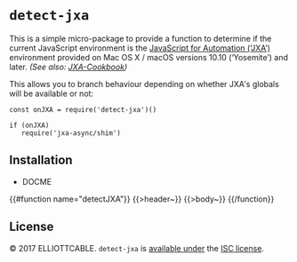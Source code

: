 `detect-jxa`
============
This is a simple micro-package to provide a function to determine if the current JavaScript
environment is the [JavaScript for Automation (‘JXA’)][jxa] environment provided on Mac OS X / macOS
versions 10.10 (‘Yosemite’) and later. *(See also: [JXA-Cookbook][])*

This allows you to branch behaviour depending on whether JXA's globals will be available or not:

```es6
const onJXA = require('detect-jxa')()

if (onJXA)
   require('jxa-async/shim')
```

   [jxa]: https://developer.apple.com/library/content/releasenotes/InterapplicationCommunication/RN-JavaScriptForAutomation/Articles/OSX10-10.html#//apple_ref/doc/uid/TP40014508-CH109-SW1
      "JavaScript for Automation Release Notes"
   [JXA-Cookbook]: https://github.com/dtinth/JXA-Cookbook
      "JavaScript for Automation Cookbook on GitHub"

Installation
------------
 - DOCME

{{#function name="detectJXA"}}
{{>header~}}
{{>body~}}
{{/function}}

License
-------
© 2017 ELLIOTTCABLE. `detect-jxa` is [available under][LICENSE] the [ISC license][].

   [LICENSE]: /ELLIOTTCABLE/detect-jxa/blob/master/LICENSE.txt "detect-xja's LICENSE.txt"
   [ISC license]: https://tldrlegal.com/license/-isc-license
      "The ISC license, explained in plain English"
